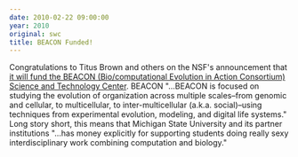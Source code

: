 ```yaml
---
date: 2010-02-22 09:00:00
year: 2010
original: swc
title: BEACON Funded!
---
```

<p>Congratulations to Titus Brown and others on the NSF's announcement that <a href="http://ivory.idyll.org/blog/feb-10/beacon-funded.html">it will fund the BEACON (Bio/computational Evolution in Action Consortium) Science and Technology Center</a>. BEACON "...BEACON is focused on studying the evolution of organization across multiple scales–from genomic and cellular, to multicellular, to inter-multicellular (a.k.a. social)–using techniques from experimental evolution, modeling, and digital life systems." Long story short, this means that Michigan State University and its partner institutions "...has money explicitly for supporting students doing really sexy interdisciplinary work combining computation and biology."</p>
